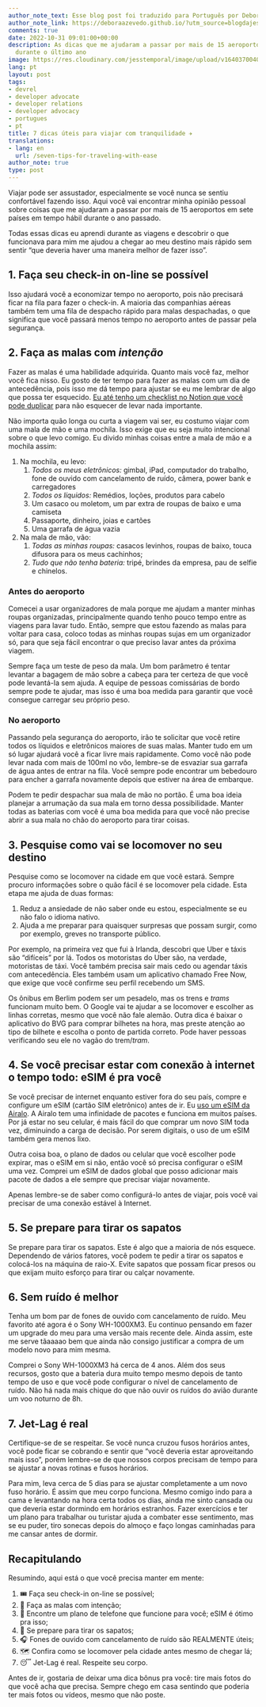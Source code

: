 ```yaml
---
author_note_text: Esse blog post foi traduzido para Português por Debora Azevedo.
author_note_link: https://deboraazevedo.github.io/?utm_source=blogdajess
comments: true
date: 2022-10-31 09:01:00+00:00
description: As dicas que me ajudaram a passar por mais de 15 aeroportos rapidamente
  durante o último ano
image: https://res.cloudinary.com/jesstemporal/image/upload/v1640370040/covers/variados_aanizj.png
lang: pt
layout: post
tags:
- devrel
- developer advocate
- developer relations
- developer advocacy
- portugues
- pt
title: 7 dicas úteis para viajar com tranquilidade ✈️
translations:
- lang: en
  url: /seven-tips-for-traveling-with-ease
author_note: true
type: post
---
```


Viajar pode ser assustador, especialmente se você nunca se sentiu confortável fazendo isso. Aqui você vai encontrar minha opinião pessoal sobre coisas que me ajudaram a passar por mais de 15 aeroportos em sete países em tempo hábil durante o ano passado.

Todas essas dicas eu aprendi durante as viagens e descobrir o que funcionava para mim me ajudou a chegar ao meu destino mais rápido sem sentir “que deveria haver uma maneira melhor de fazer isso”.
 
## 1. Faça seu check-in on-line se possível 

Isso ajudará você a economizar tempo no aeroporto, pois não precisará ficar na fila para fazer o check-in. A maioria das companhias aéreas também tem uma fila de despacho rápido para malas despachadas, o que significa que você passará menos tempo no aeroporto antes de passar pela segurança.

## 2. Faça as malas com _intenção_

Fazer as malas é uma habilidade adquirida. Quanto mais você faz, melhor você fica nisso. Eu gosto de ter tempo para fazer as malas com um dia de antecedência, pois isso me dá tempo para ajustar se eu me lembrar de algo que possa ter esquecido. [Eu até tenho um checklist no Notion que você pode duplicar](https://rose-chicory-ed7.notion.site/Checklist-de-Viagem-Template-83cb93cbbf1042eba65e186157212018) para não esquecer de levar nada importante.

Não importa quão longa ou curta a viagem vai ser, eu costumo viajar com uma mala de mão e uma mochila. Isso exige que eu seja muito intencional sobre o que levo comigo. Eu divido minhas coisas entre a mala de mão e a mochila assim:

1. Na mochila, eu levo:
   1. *Todos os meus eletrônicos:* gimbal, iPad, computador do trabalho, fone de ouvido com cancelamento de ruído, câmera, power bank e carregadores
   2. *Todos os líquidos:* Remédios, loções, produtos para cabelo
   3. Um casaco ou moletom, um par extra de roupas de baixo e uma camiseta
   4. Passaporte, dinheiro, joias e cartões 
   5. Uma garrafa de água vazia
2. Na mala de mão, vão:
   1. *Todas as minhas roupas:* casacos levinhos, roupas de baixo, touca difusora para os meus cachinhos;
   2. *Tudo que não tenha bateria:* tripé, brindes da empresa, pau de selfie e chinelos.

### Antes do aeroporto

Comecei a usar organizadores de mala porque me ajudam a manter minhas roupas organizadas, principalmente quando tenho pouco tempo entre as viagens para lavar tudo. Então, sempre que estou fazendo as malas para voltar para casa, coloco todas as minhas roupas sujas em um organizador só, para que seja fácil encontrar o que preciso lavar antes da próxima viagem.

Sempre faça um teste de peso da mala. Um bom parâmetro é tentar levantar a bagagem de mão sobre a cabeça para ter certeza de que você pode levantá-la sem ajuda. A equipe de pessoas comissárias de bordo sempre pode te ajudar, mas isso é uma boa medida para garantir que você consegue carregar seu próprio peso.
 
### No aeroporto 

Passando pela segurança do aeroporto, irão te solicitar que você retire todos os líquidos e eletrônicos maiores de suas malas. Manter tudo em um só lugar ajudará você a ficar livre mais rapidamente. Como você não pode levar nada com mais de 100ml no vôo, lembre-se de esvaziar sua garrafa de água antes de entrar na fila. Você sempre pode encontrar um bebedouro para encher a garrafa novamente depois que estiver na área de embarque.

Podem te pedir despachar sua mala de mão no portão. É uma boa ideia planejar a arrumação da sua mala em torno dessa possibilidade. Manter todas as baterias com você é uma boa medida para que você não precise abrir a sua mala no chão do aeroporto para tirar coisas.


## 3. Pesquise como vai se locomover no seu destino

Pesquise como se locomover na cidade em que você estará. Sempre procuro informações sobre o quão fácil é se locomover pela cidade. Esta etapa me ajuda de duas formas:

1. Reduz a ansiedade de não saber onde eu estou, especialmente se eu não falo o idioma nativo. 
1. Ajuda a me preparar para quaisquer surpresas que possam surgir, como por exemplo, greves no transporte público.

Por exemplo, na primeira vez que fui à Irlanda, descobri que Uber e táxis são “difíceis” por lá. Todos os motoristas do Uber são, na verdade, motoristas de táxi. Você também precisa sair mais cedo ou agendar táxis com antecedência. Eles também usam um aplicativo chamado Free Now, que exige que você confirme seu perfil recebendo um SMS.

Os ônibus em Berlim podem ser um pesadelo, mas os trens e *trams* funcionam muito bem. O Google vai te ajudar a se locomover e escolher as linhas corretas, mesmo que você não fale alemão. Outra dica é baixar o aplicativo do BVG para comprar bilhetes na hora, mas preste atenção ao tipo de bilhete e escolha o ponto de partida correto. Pode haver pessoas verificando seu ele no vagão do trem/*tram*.

## 4. Se você precisar estar com conexão à internet o tempo todo: eSIM é pra você
 
Se você precisar de internet enquanto estiver fora do seu país, compre e configure um eSIM (cartão SIM eletrônico) antes de ir. Eu [uso um eSIM da Airalo](https://ref.airalo.com/a1bF). A Airalo tem uma infinidade de pacotes e funciona em muitos países. Por já estar no seu celular, é mais fácil do que comprar um novo SIM toda vez, diminuindo a carga de decisão. Por serem digitais, o uso de um eSIM também gera menos lixo.

Outra coisa boa, o plano de dados ou celular que você escolher pode expirar, mas o eSIM em si não, então você só precisa configurar o eSIM uma vez. Comprei um eSIM de dados global que posso adicionar mais pacote de dados a ele sempre que precisar viajar novamente.

Apenas lembre-se de saber como configurá-lo antes de viajar, pois você vai precisar de uma conexão estável à Internet.

## 5. Se prepare para tirar os sapatos

Se prepare para tirar os sapatos. Este é algo que a maioria de nós esquece. Dependendo de vários fatores, você podem te pedir a tirar os sapatos e colocá-los na máquina de raio-X. Evite sapatos que possam ficar presos ou que exijam muito esforço para tirar ou calçar novamente.

## 6. Sem ruído é melhor

Tenha um bom par de fones de ouvido com cancelamento de ruído. Meu favorito até agora é o Sony WH-1000XM3. Eu continuo pensando em fazer um upgrade do meu para uma versão mais recente dele. Ainda assim, este me serve tãaaaao bem que ainda não consigo justificar a compra de um modelo novo para mim mesma.
 
Comprei o Sony WH-1000XM3 há cerca de 4 anos. Além dos seus recursos, gosto que a bateria dura muito tempo mesmo depois de tanto tempo de uso e que você pode configurar o nível de cancelamento de ruído. Não há nada mais chique do que não ouvir os ruídos do avião durante um voo noturno de 8h.

## 7. Jet-Lag é real

Certifique-se de se respeitar. Se você nunca cruzou fusos horários antes, você pode ficar se cobrando e sentir que “você deveria estar aproveitando mais isso”, porém lembre-se de que nossos corpos precisam de tempo para se ajustar a novas rotinas e fusos horários.

Para mim, leva cerca de 5 dias para se ajustar completamente a um novo fuso horário. É assim que meu corpo funciona. Mesmo comigo indo para a cama e levantando na hora certa todos os dias, ainda me sinto cansada ou que deveria estar dormindo em horários estranhos. Fazer exercícios e ter um plano para trabalhar ou turistar ajuda a combater esse sentimento, mas se eu puder, tiro sonecas depois do almoço e faço longas caminhadas para me cansar antes de dormir.

## Recapitulando

Resumindo, aqui está o que você precisa manter em mente:

1. 🎟️ Faça seu check-in on-line se possível;
1. 🧳 Faça as malas com intenção;
1. 📱 Encontre um plano de telefone que funcione para você; eSIM é ótimo pra isso;
1. 👟 Se prepare para tirar os sapatos;
1. 🎧 Fones de ouvido com cancelamento de ruído são REALMENTE úteis;
1. 🗺️ Confira como se locomover pela cidade antes mesmo de chegar lá;
1. 😴 Jet-Lag é real. Respeite seu corpo.
 
Antes de ir, gostaria de deixar uma dica bônus pra você: tire mais fotos do que você acha que precisa. Sempre chego em casa sentindo que poderia ter mais fotos ou vídeos, mesmo que não poste.
